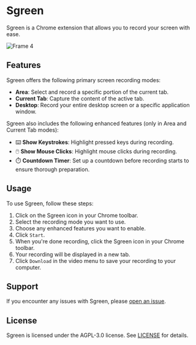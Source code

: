 # Sgreen

Sgreen is a Chrome extension that allows you to record your screen with ease.

![Frame 4](https://github.com/maltoze/sgreen/assets/18044730/b89d688d-a228-4509-836b-63ae0f23a518)

## Features

Sgreen offers the following primary screen recording modes:

- **Area**: Select and record a specific portion of the current tab.
- **Current Tab**: Capture the content of the active tab.
- **Desktop**: Record your entire desktop screen or a specific application window.

Sgreen also includes the following enhanced features (only in Area and Current Tab modes):

- ⌨️ **Show Keystrokes**: Highlight pressed keys during recording.
- 🖱️️ **Show Mouse Clicks**: Highlight mouse clicks during recording.
- ⏱️ **Countdown Timer**: Set up a countdown before recording starts to ensure thorough preparation.

## Usage

To use Sgreen, follow these steps:

1. Click on the Sgreen icon in your Chrome toolbar.
2. Select the recording mode you want to use.
3. Choose any enhanced features you want to enable.
4. Click `Start`.
5. When you're done recording, click the Sgreen icon in your Chrome toolbar.
6. Your recording will be displayed in a new tab.
7. Click `Download` in the video menu to save your recording to your computer.

## Support

If you encounter any issues with Sgreen, please [open an issue](https://github.com/maltoze/sgreen/issues/new).

## License

Sgreen is licensed under the AGPL-3.0 license. See [LICENSE](./LICENSE) for details.
